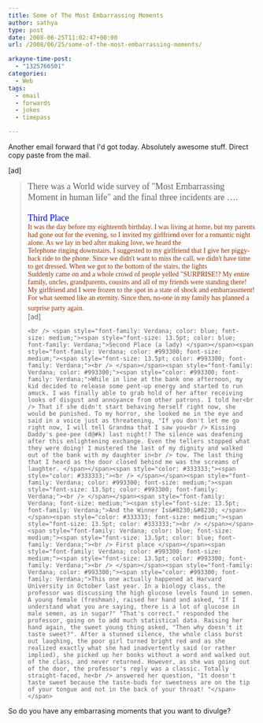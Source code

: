 ```yaml
---
title: Some of The Most Embarrassing Moments
author: sathya
type: post
date: 2008-06-25T11:02:47+00:00
url: /2008/06/25/some-of-the-most-embarrassing-moments/

arkayne-time-post:
  - "1325766501"
categories:
  - Web
tags:
  - email
  - forwards
  - jokes
  - timepass

---
```

Another email forward that I'd got today. Absolutely awesome stuff. Direct copy paste from the mail.

[ad]

> <p class="MsoNormal">
>   <p class="MsoNormal">
>     <span style="font-family: Verdana; font-size: medium;"><span style="font-size: 13.5pt; font-family: Verdana;">There was a World wide survey of "Most Embarrassing Moment in human life" and the final three incidents are &#8230;.<span style="color: #993300;"><span style="color: #993300;"> </span></span></span></span><span style="color: #333333; font-size: medium;"><span style="font-size: 13.5pt; color: #333333;"><br /> </span></span><span style="font-family: Verdana; color: blue; font-size: medium;"><span style="font-size: 13.5pt; color: blue; font-family: Verdana;"><br /> Third Place </span></span><span style="font-family: Verdana; color: #993300; font-size: medium;"><span style="font-size: 13.5pt; color: #993300; font-family: Verdana;"><br /> </span></span><span style="font-family: Verdana; color: #993300;"><span style="color: #993300; font-family: Verdana;">It was the day before my eighteenth birthday. I was living at home, but my parents had gone out for the evening, so I invited my girlfriend over for a romantic night alone. As we lay in bed after making love, we heard the<br /> Telephone ringing downstairs. I suggested to my girlfriend that I give her piggy-back ride to the phone. Since we didn't want to miss the call, we didn't have time to get dressed. When we got to the bottom of the stairs, the lights<br /> Suddenly came on and a whole crowd of people yelled "SURPRISE!? My entire family, uncles, grandparents, cousins and all of my friends were standing there! My girlfriend and I were frozen to the spot in a state of shock and embarrassment!<br /> For what seemed like an eternity. Since then, no-one in my family has planned a surprise party again. </span></span><span style="color: #333333; font-size: medium;"><span style="font-size: 13.5pt; color: #333333;"><br /> </span></span><!--more-->[ad]
>     
>     <br /> <span style="font-family: Verdana; color: blue; font-size: medium;"><span style="font-size: 13.5pt; color: blue; font-family: Verdana;">Second Place (a lady) </span></span><span style="font-family: Verdana; color: #993300; font-size: medium;"><span style="font-size: 13.5pt; color: #993300; font-family: Verdana;"><br /> </span></span><span style="font-family: Verdana; color: #993300;"><span style="color: #993300; font-family: Verdana;">While in line at the bank one afternoon, my kid decided to release some pent-up energy and started to run amuck. I was finally able to grab hold of her after receiving looks of disgust and annoyance from other patrons. I told her<br /> That if she didn't start behaving herself right now, she would be punished. To my horror, she looked me in the eye and said in a voice just as threatening, "If you don't let me go right now, I will tell Grandma that I saw you<br /> Kissing Daddy's pee-pee (d@#k) last night!? The silence was deafening after this enlightening exchange. Even the tellers stopped what they were doing! I mustered the last of my dignity and walked out of the bank with my daughter in<br /> tow. The last thing that I heard as the door closed behind me was the screams of laughter. </span></span><span style="color: #333333;"><span style="color: #333333;"><br /> </span></span><span style="font-family: Verdana; color: #993300; font-size: medium;"><span style="font-size: 13.5pt; color: #993300; font-family: Verdana;"><br /> </span></span><span style="font-family: Verdana; font-size: medium;"><span style="font-size: 13.5pt; font-family: Verdana;">And the Winner Is&#8230;&#8230; </span></span><span style="color: #333333; font-size: medium;"><span style="font-size: 13.5pt; color: #333333;"><br /> </span></span><span style="font-family: Verdana; color: blue; font-size: medium;"><span style="font-size: 13.5pt; color: blue; font-family: Verdana;"><br /> First place </span></span><span style="font-family: Verdana; color: #993300; font-size: medium;"><span style="font-size: 13.5pt; color: #993300; font-family: Verdana;"><br /> </span></span><span style="font-family: Verdana; color: #993300;"><span style="color: #993300; font-family: Verdana;">This one actually happened at Harvard University in October last year. In a biology class, the professor was discussing the high glucose levels found in semen. A young female (freshman), raised her hand and asked, "If I understand what you are saying, there is a lot of glucose in male semen, as in sugar?" "That's correct." responded the professor, going on to add much statistical data. Raising her hand again, the sweet young thing asked, "Then why doesn't it taste sweet?". After a stunned silence, the whole class burst out laughing, the poor girl turned bright red and as she realized exactly what she had inadvertently said (or rather implied), she picked up her books without a word and walked out of the class, and never returned. However, as she was going out of the door, the professor's reply was a classic. Totally straight-faced, he<br /> answered her question, "It doesn't taste sweet because the taste-buds for sweetness are on the tip of your tongue and not in the back of your throat! "</span></span>
>   </p></blockquote> 
>   
>   <p class="MsoNormal">
>     So do you have any embarrasing moments that you want to divulge?
>   </p>
